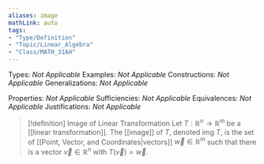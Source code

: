 ```yaml
---
aliases: image
mathLink: auto
tags:
- "Type/Definition"
- "Topic/Linear_Algebra"
- "Class/MATH_31AH"
---
```

Types: <i>Not Applicable</i>
Examples: <i>Not Applicable</i>
Constructions: <i>Not Applicable</i>
Generalizations: <i>Not Applicable</i>

Properties: <i>Not Applicable</i>
Sufficiencies: <i>Not Applicable</i>
Equivalences: <i>Not Applicable</i>
Justifications: <i>Not Applicable</i>

> [!definition] Image of Linear Transformation
> Let $T:\mathbb{R}^n\to\mathbb{R}^m$ be a [[linear transformation]]. The [[image]] of $T$, denoted $\text{img }T$, is the set of [[Point, Vector, and Coordinates|vectors]] $\vec{w}\in\mathbb{R}^m$ such that there is a vector $\vec{v}\in\mathbb{R}^n$ with $T(\vec{v})=\vec{w}$.  
